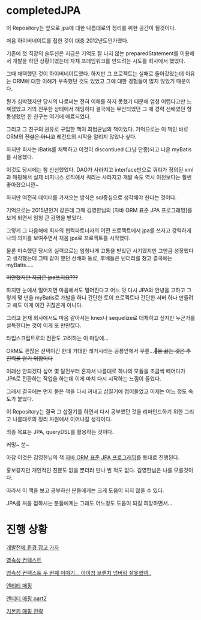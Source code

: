 # completedJPA

이 Repository는 앞으로 jpa에 대한 나름대로의 정리를 위한 공간이 될것이다.

처음 하이버네이트를 접한 것이 대충 2012년도인가였다.

기존에 첫 직장의 솔루션은 지금은 기억도 잘 나지 않는 preparedStatement를 이용해서 개발을 하던 상황이였는데 자체 프레임워크를 만드려는 시도를 회사에서 했었다.

그때 채택했던 것이 하이버네이트였다. 하지만 그 프로젝트는 실패로 돌아갔었는데 이유는 ORM에 대한 이해가 부족했던 것도 있었고 그에 대한 경험들이 많지 않았기 때문이다.

뭔가 심박했지만 당시의 나로써는 전혀 이해를 하지 못했기 때문에 엄청 어렵다고만 느껴졌었고 거의 전무한 상태에서 헤딩하다 결국에는 무산되었던 그 때 경력 선배였던 형동생했던 한 친구는 여기에 매료되었다.

그리고 그 친구의 권유로 구입한 책이 최범균님의 책이었다. 기억으로는 이 책인 바로 ORM의 ~~전설은 아니고~~ 레전드의 시작을 알리지 않았나 싶다.

하지만 회사는 iBatis를 채택하고 이것이 discontiued (그냥 단종)되고 나온 myBatis를 사용했다.

이것도 당시에는 참 신선했었다. DAO가 사라지고 interface만으로 쿼리가 정의된 xml과 매핑해서 실제 비지니스 로직에서 쿼리는 사라지고 개발 속도 역시 이전보다는 훨씬 좋아졌으니깐~

하지만 여전히 데이터를 가져오는 방식은 sql중심으로 생각해야 한다는 것이다.

기억으로는 2015년인거 같은데 그때 김영한님의 [자바 ORM 표준 JPA 프로그래밍]를 보게 되면서 엄청 큰 감명을 받았다.

그렇게 그 다음해에 회사의 협력파트너사의 어떤 프로젝트에서 jpa를 쓰자고 강력하게 나의 의지를 보여주면서 처음 jpa로 프로젝트를 시작했다.

물론 미숙했던 당시의 실력으로는 엄청나게 고통을 받았던 시기였지만 그만큼 성장했다고 생각했는데 그때 같이 했던 선배와 동료, 후배들은 넌더리를 쳤고 결국에는 myBatis..... 

~~미안했지만 지금은 jpa쓰지요???~~

하지만 눈에서 멀어지면 마음에서도 멀어진다고 어느 덧 다시 JPA와 안녕을 고하고 그렇게 몇 년을 myBatis로 개발을 하니 간단한 토이 프로젝트나 간단한 서버 하나 만들려고 해도 이게 여간 귀찮은게 아니다.

그리고 현재 회사에서도 마음 같아서는 knex나 sequelize로 대체하고 싶지만 누군가를 설득한다는 것이 이게 또 만만찮다. 

타입스크립트로의 전환도 고려하는 이 마당에...

ORM도 괜찮은 선택이긴 한데 거대한 레거시라는 공룡앞에서 무릎...~~을 꿇는 것은 추진력을 얻기 위함이다~~

이래선 안되겠다 싶어 몇 달전부터 혼자서 나름대로 하나의 모듈을 조금씩 떼어다가 JPA로 전환하는 작업을 하는데 이게 마치 다시 시작하는 느낌이 들었다.

그래서 결국에는 먼지 묻은 책을 다시 꺼내고 삽질기에 접어들었고 이제는 어느 정도 속도가 붙었다.

이 Repository는 결국 그 삽잘기를 하면서 다시 공부했던 것을 리마인드하기 위한 그리고 나름대로의 정리 차원에서 이어나갈 생각이다.

최종 목표는 JPA, queryDSL를 활용하는 것이다.

커밍~ 쑨~

아참 이것은 김영한님의 책 [자바 ORM 표준 JPA 프로그래밍](http://acornpub.co.kr/book/jpa-programmig)를 토대로 진행된다. 

홍보같지만 개인적인 친분도 없을 뿐더러 만나 뵌 적도 없다. 김영한님은 나를 모를것이다. 

따라서 이 책을 보고 공부하신 분들에게는 크게 도움이 되지 않을 수 있다.

JPA를 처음 접하시는 분들에게는 그래도 어느정도 도움이 되길 희망하면서...

# 진행 상황
[개발전에 환경 잡고 가자](https://github.com/basquiat78/completedJPA/tree/1.enviroment)    

[영속성 컨텍스트](https://github.com/basquiat78/completedJPA/tree/2.persistenceContext)      

[영속성 컨텍스트 두 번째 이야기... 아이참 브랜치 넘버링 잘못했넹..](https://github.com/basquiat78/completedJPA/tree/3-1.persistencContext)    

[엔티티 매핑](https://github.com/basquiat78/completedJPA/tree/4.entityMapping)    

[엔티티 매핑 part2](https://github.com/basquiat78/completedJPA/tree/4-1.entitiyMapping2)    

[기본키 매핑 전략](https://github.com/basquiat78/completedJPA/tree/5.PrimaryKeyMapping)    

